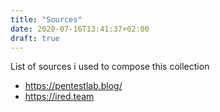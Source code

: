 ```yaml
---
title: "Sources"
date: 2020-07-16T13:41:37+02:00
draft: true
---
```

List of sources i used to compose this collection

- https://pentestlab.blog/
- https://ired.team

